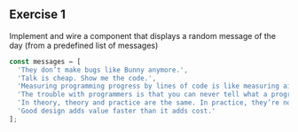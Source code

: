## Exercise 1

Implement and wire a component that displays a random message of the day (from a predefined list of messages)

```javascript
const messages = [
  'They don’t make bugs like Bunny anymore.',
  'Talk is cheap. Show me the code.',
  'Measuring programming progress by lines of code is like measuring aircraft building progress by weight.',
  'The trouble with programmers is that you can never tell what a programmer is doing until it’s too late.',
  'In theory, theory and practice are the same. In practice, they’re not.',
  'Good design adds value faster than it adds cost.'
];
```
